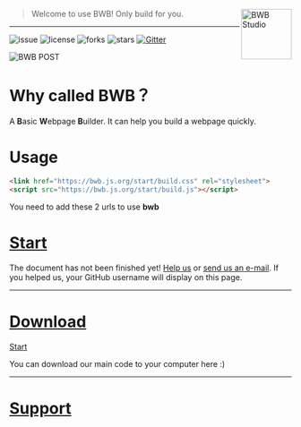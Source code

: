 <a href="https://github.com/shbwb/bwb"><img
  src="https://bwb.js.org/pages/bwb-logo.jpg" alt="BWB Studio"
  width="90" height="90" align="right"></a>

> Welcome to use BWB! Only build for you.

<hr>

![issue](https://img.shields.io/github/issues/shbwb/bwb)
![license](https://img.shields.io/github/license/shbwb/bwb)
![forks](https://img.shields.io/github/forks/shbwb/bwb)
![stars](https://img.shields.io/github/stars/shbwb/bwb)
[![Gitter](https://badges.gitter.im/bwb-community/community.svg)](https://gitter.im/bwb-community/community?utm_source=badge&utm_medium=badge&utm_campaign=pr-badge)

![BWB POST](https://bwb.js.org/pages/bwb-logo-pic)

# Why called BWB？
A **B**asic **W**ebpage **B**uilder. 
It can help you build a webpage quickly.

# Usage
```html
<link href="https://bwb.js.org/start/build.css" rel="stylesheet">
<script src="https://bwb.js.org/start/build.js"></script>
```

You need to add these 2 urls to use **bwb**

# [Start](https://bwb-docs.js.org) 

The document has not been finished yet! [Help us](https://github.com/shbwb/bwb-docs/fork) or [send us an e-mail](mailto:xiaoqi77614@icloud.com).
 If you helped us, your GitHub username will display on this page.

<hr />

# [Download](https://bwb.js.org/start)

[Start](https://bwb.js.org/start)

You can download our main code to your computer here :)

<hr />

# [Support](https://bwb.js.org/pages/support/)
